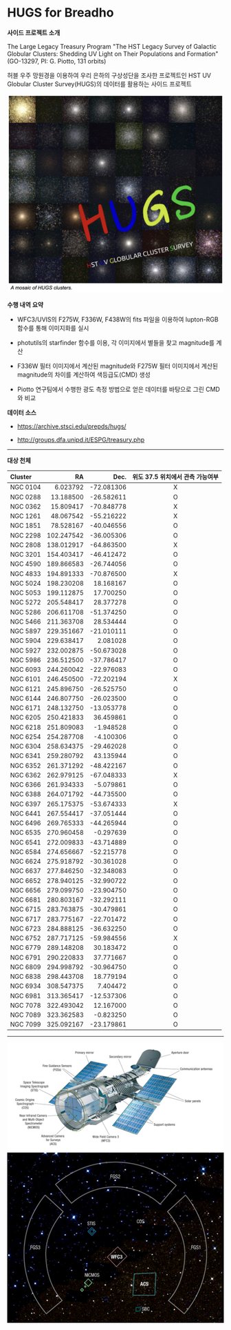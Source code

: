 # HUGS for Breadho

**사이드 프로젝트 소개** 

The Large Legacy Treasury Program "The HST Legacy Survey of Galactic Globular Clusters: Shedding UV Light on Their Populations and Formation" (GO-13297, PI: G. Piotto, 131 orbits) 

허블 우주 망원경을 이용하여 우리 은하의 구상성단을 조사한 프로젝트인 HST UV Globular Cluster Survey(HUGS)의 데이터를 활용하는 사이드 프로젝트 

![HUGS Mosaic](image/HUGS_mosaic.png)


**수행 내역 요약**

- WFC3/UVIS의 F275W, F336W, F438W의 fits 파일을 이용하여 lupton-RGB 함수를 통해 이미지화를 실시
  
- photutils의 starfinder 함수를 이용, 각 이미지에서 별들을 찾고 magnitude를 계산
  
- F336W 필터 이미지에서 계산된 magnitude와 F275W 필터 이미지에서 계산된 magnitude의 차이를 계산하여 색등급도(CMD) 생성
  
- Piotto 연구팀에서 수행한 광도 측정 방법으로 얻은 데이터를 바탕으로 그린 CMD와 비교


**데이터 소스**

- https://archive.stsci.edu/prepds/hugs/

- http://groups.dfa.unipd.it/ESPG/treasury.php

---

**대상 천체**

Cluster	  |       RA  |        Dec. | 위도 37.5 위치에서 관측 가능여부|
:----------|-----------:|-------------:|:----------------:|
NGC 0104|	6.023792 |	-72.081306| X |
NGC 0288|	13.188500|	-26.582611| O |
NGC 0362|	15.809417|	-70.848778| X | 
NGC 1261|	48.067542|	-55.216222| X | 
NGC 1851|	78.528167|	-40.046556| O |
NGC 2298|	102.247542|	-36.005306| O | 
NGC 2808|	138.012917|	-64.863500| X | 
NGC 3201|	154.403417|	-46.412472| O |
NGC 4590|	189.866583|	-26.744056| O |
NGC 4833|	194.891333|	-70.876500| X |
NGC 5024|	198.230208|	18.168167| O |
NGC 5053|	199.112875|	17.700250| O |
NGC 5272|	205.548417|	28.377278| O |
NGC 5286|	206.611708|	-51.374250| O |
NGC 5466|	211.363708|	28.534444| O |
NGC 5897|	229.351667|	-21.010111| O |
NGC 5904|	229.638417|	2.081028| O |
NGC 5927|	232.002875|	-50.673028| O |
NGC 5986|	236.512500|	-37.786417| O |
NGC 6093|	244.260042|	-22.976083| O |
NGC 6101|	246.450500|	-72.202194| X | 
NGC 6121|	245.896750|	-26.525750| O |
NGC 6144|	246.807750|	-26.023500| O |
NGC 6171|	248.132750|	-13.053778| O |
NGC 6205|	250.421833|	36.459861| O |
NGC 6218|	251.809083|	-1.948528| O | 
NGC 6254|	254.287708|	-4.100306| O | 
NGC 6304|	258.634375|	-29.462028| O | 
NGC 6341|	259.280792|	43.135944| O | 
NGC 6352|	261.371292|	-48.422167| O |
NGC 6362|	262.979125|	-67.048333| X |
NGC 6366|	261.934333|	-5.079861| O |
NGC 6388|	264.071792|	-44.735500| O |
NGC 6397|	265.175375|	-53.674333| X |
NGC 6441|	267.554417|	-37.051444| O |
NGC 6496|	269.765333|	-44.265944| O |
NGC 6535|	270.960458|	-0.297639| O |
NGC 6541|	272.009833|	-43.714889| O |
NGC 6584|	274.656667|	-52.215778| O |
NGC 6624|	275.918792|	-30.361028| O |
NGC 6637|	277.846250|	-32.348083| O |
NGC 6652|	278.940125|	-32.990722| O |
NGC 6656|	279.099750|	-23.904750| O |
NGC 6681|	280.803167|	-32.292111| O |
NGC 6715|	283.763875|	-30.479861| O |
NGC 6717|	283.775167|	-22.701472| O |
NGC 6723|	284.888125|	-36.632250| O |
NGC 6752|	287.717125|	-59.984556| X |
NGC 6779|	289.148208|	30.183472| O |
NGC 6791|	290.220833|	37.771667| O |
NGC 6809|	294.998792|	-30.964750| O |
NGC 6838|	298.443708|	18.779194| O |
NGC 6934|	308.547375|	7.404472| O |
NGC 6981|	313.365417|	-12.537306| O |
NGC 7078|	322.493042|	12.167000| O |
NGC 7089|	323.362583|	-0.823250| O |
NGC 7099|	325.092167|	-23.179861| O |


----

![허블이미지](Hubble1.jpeg)
![허블이미지2](HubbleFOV.jpeg)
